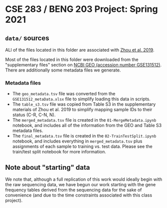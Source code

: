 # CSE 283 / BENG 203 Project: Spring 2021

## `data/` sources

ALl of the files located in this folder are associated with
[Zhou et al. 2019](https://www.pnas.org/content/116/38/19200).

Most of the files located in this folder were
downloaded from the "supplementary files" section on
[NCBI GEO (accession number GSE131512)](https://www.ncbi.nlm.nih.gov/geo/query/acc.cgi?acc=GSE131512). There are additionally some metadata files we generate.

### Metadata files

- The `geo_metadata.tsv` file was converted from the `GSE131512_metaData.xlsx`
  file to simplify loading this data in scripts.
- The `table_s3.tsv` file was copied from Table S3 in the supplementary
  materials of Zhou et al. 2019 to simplify mapping sample IDs to their status
  (C-R, C-N, N).
- The `merged_metadata.tsv` file is created in the `01-MergeMetadata.ipynb`
  notebook, and includes all of the information from the GEO and Table S3
  metadata files.
- The `final_metadata.tsv` file is created in the `02-TrainTestSplit.ipynb`
  notebook, and includes everything in `merged_metadata.tsv` plus assignments
  of each sample to training vs. test data. Please see the train/test split
  notebook for more information.

## Note about "starting" data

We note that, although a full replication of this work would ideally begin with
the raw sequencing data, we have begun our work starting with the gene
frequency tables derived from the sequencing data for the sake of convenience
(and due to the time constraints associated with this class project).
